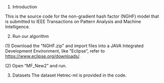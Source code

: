 ##


1. Introduction

This is the source code for the non-gradient hash factor (NGHF) model that is submitted to IEEE Transactions on Pattern Analysis and Machine Intelligence.

2. Run our algorithm

(1) Download the "NGHF.zip" and import files into a JAVA Integrated Development Environment, like “Eclipse”, refer to https://www.eclipse.org/downloads/.

(2) Open “MF_New2” and run.

3. Datasets
The dataset Hetrec-ml is provided in the code.
